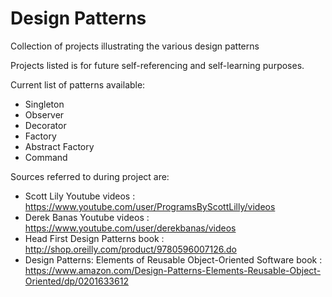 # Design Patterns
Collection of projects illustrating the various design patterns

Projects listed is for future self-referencing and self-learning purposes.

Current list of patterns available:
- Singleton
- Observer
- Decorator
- Factory
- Abstract Factory
- Command

Sources referred to during project are:
- Scott Lily Youtube videos : https://www.youtube.com/user/ProgramsByScottLilly/videos
- Derek Banas Youtube videos : https://www.youtube.com/user/derekbanas/videos
- Head First Design Patterns book : http://shop.oreilly.com/product/9780596007126.do
- Design Patterns: Elements of Reusable Object-Oriented Software book : https://www.amazon.com/Design-Patterns-Elements-Reusable-Object-Oriented/dp/0201633612




